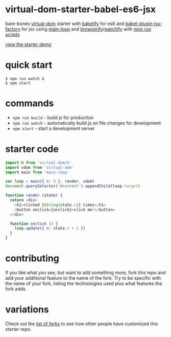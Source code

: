 # virtual-dom-starter-babel-es6-jsx

bare-bones [virtual-dom](https://npmjs.com/package/virtual-dom) starter
with [babelify](https://npmjs.com/package/babelify) for es6
and [babel-plugin-jsx-factory](https://github.com/substack/babel-plugin-jsx-factory)
for jsx
using [main-loop](https://npmjs.com/package/main-loop)
and [browserify](http://browserify.org)/[watchify](https://npmjs.com/package/watchify)
with [npm run scripts](http://substack.net/task_automation_with_npm_run)

[view the starter demo](http://substack.neocities.org/virtual_dom_starter_babel_es6_jsx.html)

# quick start

```
$ npm run watch &
$ npm start
```

# commands

* `npm run build` - build js for production
* `npm run watch` - automatically build js on file changes for development
* `npm start` - start a development server

# starter code

``` js
import h from 'virtual-dom/h'
import vdom from 'virtual-dom'
import main from 'main-loop'

var loop = main({ n: 0 }, render, vdom)
document.querySelector('#content').appendChild(loop.target)

function render (state) {
  return <div>
    <h1>clicked {String(state.n)} times</h1>
    <button onclick={onclick}>click me!</button>
  </div>

  function onclick () {
    loop.update({ n: state.n + 1 })
  }
}
```

# contributing

If you like what you see, but want to add something more, fork this repo and add
your additional feature to the name of the fork. Try to be specific with the
name of your fork, listing the technologies used plus what features the fork
adds.

# variations

Check out the [list of forks](https://github.com/substack/virtual-dom-starter/network/members)
to see how other people have customized this starter repo.
